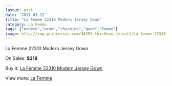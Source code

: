 ```yaml
---
layout: post
date: '2017-03-12'
title: "La Femme 22310 Modern Jersey Gown"
category: La Femme
tags: ["modern","prom","charming","gown","femme"]
image: http://img.princessan.com/46293-thickbox_default/la-femme-22310-modern-jersey-gown.jpg
---
```

La Femme 22310 Modern Jersey Gown

On Sales: **$318**
<a href="https://www.princessan.com/en/la-femme/21206-la-femme-22310-modern-jersey-gown.html"><amp-img layout="responsive" width="600" height="600" src="//img.princessan.com/46293-thickbox_default/la-femme-22310-modern-jersey-gown.jpg" alt="La Femme 22310 Modern Jersey Gown 0" /></a>
<a href="https://www.princessan.com/en/la-femme/21206-la-femme-22310-modern-jersey-gown.html"><amp-img layout="responsive" width="600" height="600" src="//img.princessan.com/46294-thickbox_default/la-femme-22310-modern-jersey-gown.jpg" alt="La Femme 22310 Modern Jersey Gown 1" /></a>

Buy it: [La Femme 22310 Modern Jersey Gown](https://www.princessan.com/en/la-femme/21206-la-femme-22310-modern-jersey-gown.html "La Femme 22310 Modern Jersey Gown")

View more: [La Femme](https://www.princessan.com/en/28-la-femme "La Femme")